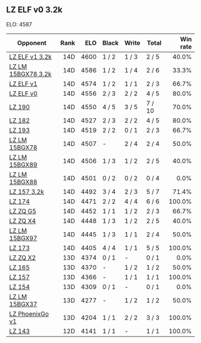## LZ ELF v0 3.2k ##

ELO: 4587

Opponent | Rank | ELO | Black | Write | Total | Win rate
---------|-----:|----:|-------|-------|-------|-------:
[LZ ELF v1 3.2k](LZ%20ELF%20v1%203.2k.md) | 14D | 4600 | 1 / 2 | 1 / 3 | 2 / 5 | 40.0%
[LZ LM 15BGX78 3.2k](LZ%20LM%2015BGX78%203.2k.md) | 14D | 4586 | 1 / 2 | 1 / 4 | 2 / 6 | 33.3%
[LZ ELF v1](LZ%20ELF%20v1.md) | 14D | 4574 | 1 / 2 | 1 / 1 | 2 / 3 | 66.7%
[LZ ELF v0](LZ%20ELF%20v0.md) | 14D | 4556 | 2 / 3 | 2 / 2 | 4 / 5 | 80.0%
[LZ 190](LZ%20190.md) | 14D | 4550 | 4 / 5 | 3 / 5 | 7 / 10 | 70.0%
[LZ 182](LZ%20182.md) | 14D | 4527 | 2 / 3 | 2 / 2 | 4 / 5 | 80.0%
[LZ 193](LZ%20193.md) | 14D | 4519 | 2 / 2 | 0 / 1 | 2 / 3 | 66.7%
[LZ LM 15BGX78](LZ%20LM%2015BGX78.md) | 14D | 4507 | - | 2 / 4 | 2 / 4 | 50.0%
[LZ LM 15BGX89](LZ%20LM%2015BGX89.md) | 14D | 4506 | 1 / 3 | 1 / 2 | 2 / 5 | 40.0%
[LZ LM 15BGX88](LZ%20LM%2015BGX88.md) | 14D | 4501 | 0 / 2 | 0 / 2 | 0 / 4 | 0.0%
[LZ 157 3.2k](LZ%20157%203.2k.md) | 14D | 4492 | 3 / 4 | 2 / 3 | 5 / 7 | 71.4%
[LZ 174](LZ%20174.md) | 14D | 4471 | 2 / 2 | 4 / 4 | 6 / 6 | 100.0%
[LZ ZQ G5](LZ%20ZQ%20G5.md) | 14D | 4452 | 1 / 1 | 1 / 2 | 2 / 3 | 66.7%
[LZ ZQ X4](LZ%20ZQ%20X4.md) | 14D | 4448 | 1 / 3 | 1 / 2 | 2 / 5 | 40.0%
[LZ LM 15BGX97](LZ%20LM%2015BGX97.md) | 14D | 4445 | 1 / 3 | 1 / 1 | 2 / 4 | 50.0%
[LZ 173](LZ%20173.md) | 14D | 4405 | 4 / 4 | 1 / 1 | 5 / 5 | 100.0%
[LZ ZQ X2](LZ%20ZQ%20X2.md) | 13D | 4374 | 0 / 1 | - | 0 / 1 | 0.0%
[LZ 165](LZ%20165.md) | 13D | 4370 | - | 1 / 2 | 1 / 2 | 50.0%
[LZ 157](LZ%20157.md) | 13D | 4366 | - | 1 / 1 | 1 / 1 | 100.0%
[LZ 154](LZ%20154.md) | 13D | 4309 | 0 / 1 | - | 0 / 1 | 0.0%
[LZ LM 15BGX37](LZ%20LM%2015BGX37.md) | 13D | 4277 | - | 1 / 2 | 1 / 2 | 50.0%
[LZ PhoenixGo v1](LZ%20PhoenixGo%20v1.md) | 13D | 4204 | 1 / 1 | 2 / 2 | 3 / 3 | 100.0%
[LZ 143](LZ%20143.md) | 12D | 4141 | 1 / 1 | - | 1 / 1 | 100.0%
